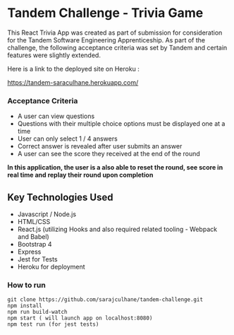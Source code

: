# Tandem Challenge - Trivia Game

This React Trivia App was created as part of submission for consideration for the Tandem Software Engineering Apprenticeship.  As part of the challenge, the following acceptance criteria was set by Tandem and certain features were slightly extended.

Here is a link to the deployed site on Heroku :

https://tandem-saraculhane.herokuapp.com/

### Acceptance Criteria

- A user can view questions
- Questions with their multiple choice options must be displayed one at a time
- User can only select 1 / 4 answers
- Correct answer is revealed after user submits an answer
- A user can see the score they received at the end of the round

**In this application, the user is a also able to reset the round, see score in real time and replay their round upon completion**


## Key Technologies Used

- Javascript / Node.js
- HTML/CSS
- React.js (utilizing Hooks and also required related tooling - Webpack and Babel)
- Bootstrap 4
- Express
- Jest for Tests
- Heroku for deployment

### How to run
```
git clone https://github.com/sarajculhane/tandem-challenge.git
npm install
npm run build-watch
npm start ( will launch app on localhost:8080)
npm test run (for jest tests)
```



